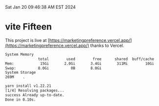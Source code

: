 Sat Jan 20 09:46:38 AM EST 2024

# vite Fifteen


This project is live at [https://marketingpreference.vercel.app/](https://marketingpreference.vercel.app/) thanks to Vercel.

```bash
System Memory
               total        used        free      shared  buff/cache   available
Mem:            15Gi       2.0Gi       3.4Gi       311Mi        10Gi        13Gi
Swap:          8.0Gi          0B       8.0Gi
System Storage
269M	.
```
```bash
yarn install v1.22.21
[1/4] Resolving packages...
success Already up-to-date.
Done in 0.10s.
```
